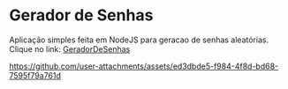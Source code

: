 # Gerador de Senhas
Aplicação simples feita em NodeJS para geracao de senhas aleatórias.</br>
Clique no link: [GeradorDeSenhas](https://geradorsenhas-two.vercel.app/)

https://github.com/user-attachments/assets/ed3dbde5-f984-4f8d-bd68-7595f79a761d

